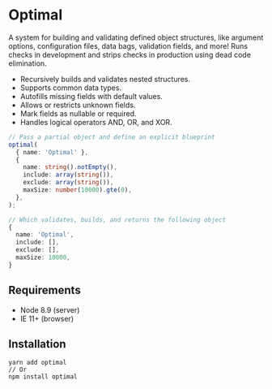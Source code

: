 # Optimal

A system for building and validating defined object structures, like argument options, configuration
files, data bags, validation fields, and more! Runs checks in development and strips checks in
production using dead code elimination.

- Recursively builds and validates nested structures.
- Supports common data types.
- Autofills missing fields with default values.
- Allows or restricts unknown fields.
- Mark fields as nullable or required.
- Handles logical operators AND, OR, and XOR.

```ts
// Pass a partial object and define an explicit blueprint
optimal(
  { name: 'Optimal' },
  {
    name: string().notEmpty(),
    include: array(string()),
    exclude: array(string()),
    maxSize: number(10000).gte(0),
  },
);

// Which validates, builds, and returns the following object
{
  name: 'Optimal',
  include: [],
  exclude: [],
  maxSize: 10000,
}
```

## Requirements

- Node 8.9 (server)
- IE 11+ (browser)

## Installation

```
yarn add optimal
// Or
npm install optimal
```
